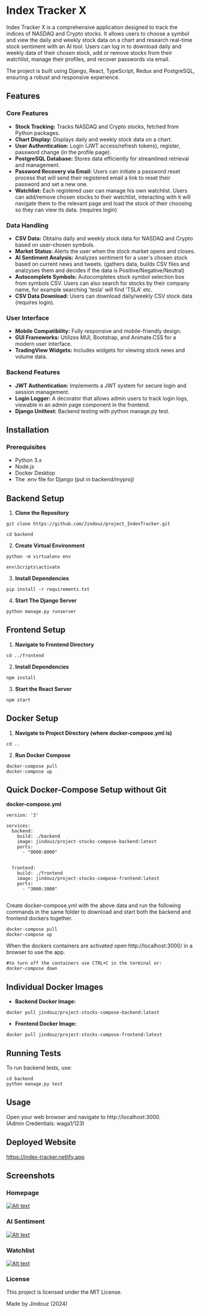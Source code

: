 # Index Tracker X
Index Tracker X is a comprehensive application designed to track the indices of NASDAQ and Crypto stocks. It allows users to choose a symbol and view the daily and weekly stock data on a chart and research real-time stock sentiment with an AI tool. Users can log in to download daily and weekly data of their chosen stock, add or remove stocks from their watchlist, manage their profiles, and recover passwords via email.  
  
The project is built using Django, React, TypeScript, Redux and PostgreSQL, ensuring a robust and responsive experience.

## Features

### Core Features
* **Stock Tracking:** Tracks NASDAQ and Crypto stocks, fetched from Python packages.
* **Chart Display:** Displays daily and weekly stock data on a chart.
* **User Authentication:** Login (JWT access/refresh tokens), register, password change (in the profile page).
* **PostgreSQL Database:** Stores data efficiently for streamlined retrieval and management.
* **Password Recovery via Email:** Users can initiate a password reset process that will send their registered email a link to reset their password and set a new one.
* **Watchlist:** Each registered user can manage his own watchlist. Users can add/remove chosen stocks to their watchlist, interacting with it will navigate them to the relevant page and load the stock of their choosing so they can view its data. (requires login)

### Data Handling
* **CSV Data:** Obtains daily and weekly stock data for NASDAQ and Crypto based on user-chosen symbols.
* **Market Status:** Alerts the user when the stock market opens and closes.
* **AI Sentiment Analysis:** Analyzes sentiment for a user's chosen stock based on current news and tweets. (gathers data, builds CSV files and analzyses them and decides if the data is Positive/Negative/Neutral)
* **Autocomplete Symbols:** Autocompletes stock symbol selection box from symbols CSV. Users can also search for stocks by their company name, for example searching 'tesla' will find 'TSLA' etc.
* **CSV Data Download:** Users can download daily/weekly CSV stock data (requires login).

### User Interface
* **Mobile Compatibility:** Fully responsive and mobile-friendly design.
* **GUI Frameworks:** Utilizes MUI, Bootstrap, and Animate.CSS for a modern user interface.
* **TradingView Widgets:** Includes widgets for viewing stock news and volume data.

### Backend Features
* **JWT Authentication:** Implements a JWT system for secure login and session management.
* **Login Logger:** A decorator that allows admin users to track login logs, viewable in an admin page component in the frontend.
* **Django Unittest:** Backend testing with python manage.py test.


## Installation

### Prerequisites
* Python 3.x
* Node.js
* Docker Desktop
* The .env file for Django (put in backend/myproj)

## Backend Setup
1. **Clone the Repository**
```
git clone https://github.com/Jindouz/project_IndexTracker.git

cd backend
```

2. **Create Virtual Environment**

```
python -m virtualenv env

env\Scripts\activate
```

3. **Install Dependencies**

```
pip install -r requirements.txt
```

4. **Start The Django Server**  
```
python manage.py runserver
```

## Frontend Setup

1. **Navigate to Frontend Directory**
```
cd ../frontend
```

2. **Install Dependencies**
```
npm install
```

3. **Start the React Server**
```
npm start
```

## Docker Setup
1. **Navigate to Project Directory (where docker-compose.yml is)**

```
cd ..
```

2. **Run Docker Compose**
```
docker-compose pull
docker-compose up
```

## Quick Docker-Compose Setup without Git
**docker-compose.yml**
```
version: '3'

services:
  backend:
    build: ./backend
    image: jindouz/project-stocks-compose-backend:latest
    ports:
      - "8000:8000"
    

  frontend:
    build: ./frontend
    image: jindouz/project-stocks-compose-frontend:latest
    ports:
      - "3000:3000"
  
```
Create docker-compose.yml with the above data and run the following commands in the same folder to download and start both the backend and frontend dockers together.
```
docker-compose pull
docker-compose up
```
When the dockers containers are activated open http://localhost:3000/ in a browser to use the app.
```
#to turn off the containers use CTRL+C in the terminal or:
docker-compose down
```


## Individual Docker Images

* **Backend Docker Image:** 
```
docker pull jindouz/project-stocks-compose-backend:latest

```
* **Frontend Docker Image:** 
```
docker pull jindouz/project-stocks-compose-frontend:latest
```

## Running Tests
To run backend tests, use:

```
cd backend
python manage.py test
```

## Usage
Open your web browser and navigate to http://localhost:3000.  
(Admin Credentials: waga1/123)

## Deployed Website
https://index-tracker.netlify.app  

## Screenshots
### Homepage
<a href="https://i.imgur.com/r39RHeM.jpeg">
  <img src="https://i.imgur.com/r39RHeM.jpeg" alt="Alt text" style="max-width: 900px;">
</a>

### AI Sentiment
<a href="https://i.imgur.com/kP1LVCU.png">
  <img src="https://i.imgur.com/kP1LVCU.png" alt="Alt text" style="max-width: 900px;">
</a>

### Watchlist
<a href="https://i.imgur.com/RHJonKi.jpeg">
  <img src="https://i.imgur.com/RHJonKi.jpeg" alt="Alt text" style="max-width: 900px;">
</a>


### License
This project is licensed under the MIT License.


Made by Jindouz (2024)

